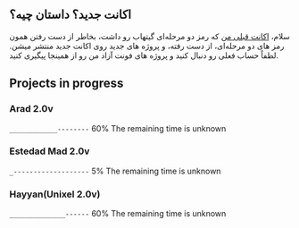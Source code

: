 ## اکانت جدید؟ داستان چیه؟
سلام،  <a href="https://github.com/MDarvishi5124/Arad/">اکانت قبلی من</a> که رمز دو مرحله‌ای گیتهاب رو داشت، بخاطر از دست رفتن همون رمز های دو مرحله‌ای، از دست رفته، و پروژه های جدید روی اکانت جدید منتشر میشن. لطفاً حساب فعلی رو دنبال کنید و پروژه های فونت آزاد من رو از همینجا پیگیری کنید.

## Projects in progress

### Arad 2.0v
<code>____________--------</code> 60% The remaining time is unknown

### Estedad Mad 2.0v
<code>_-------------------</code> 5% The remaining time is unknown

### Hayyan(Unixel 2.0v)
<code>______________------</code> 60% The remaining time is unknown
